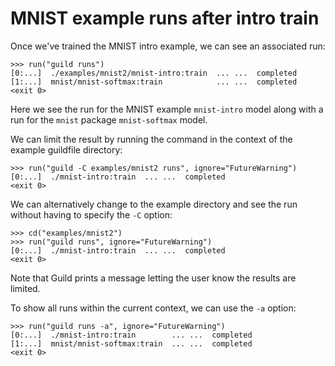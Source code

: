 # MNIST example runs after intro train

Once we've trained the MNIST intro example, we can see an associated
run:

    >>> run("guild runs")
    [0:...]  ./examples/mnist2/mnist-intro:train  ... ...  completed
    [1:...]  mnist/mnist-softmax:train            ... ...  completed
    <exit 0>

Here we see the run for the MNIST example `mnist-intro` model along
with a run for the `mnist` package `mnist-softmax` model.

We can limit the result by running the command in the context of the
example guildfile directory:

    >>> run("guild -C examples/mnist2 runs", ignore="FutureWarning")
    [0:...]  ./mnist-intro:train  ... ...  completed
    <exit 0>

We can alternatively change to the example directory and see the run
without having to specify the `-C` option:

    >>> cd("examples/mnist2")
    >>> run("guild runs", ignore="FutureWarning")
    [0:...]  ./mnist-intro:train  ... ...  completed
    <exit 0>

Note that Guild prints a message letting the user know the results are
limited.

To show all runs within the current context, we can use the `-a`
option:

    >>> run("guild runs -a", ignore="FutureWarning")
    [0:...]  ./mnist-intro:train        ... ...  completed
    [1:...]  mnist/mnist-softmax:train  ... ...  completed
    <exit 0>
